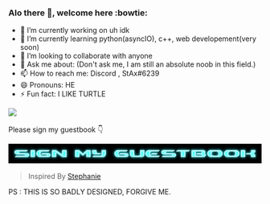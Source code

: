 ### Alo there 👋, welcome here :bowtie:
<!--
**wyhong3103/wyhong3103** is a ✨ _special_ ✨ repository because its `README.md` (this file) appears on your GitHub profile.

Here are some ideas to get you started:
-->
- 🔭 I’m currently working on uh idk
- 🌱 I’m currently learning python(asyncIO), c++, web developement(very soon)
- 👯 I’m looking to collaborate with anyone 
- 💬 Ask me about: (Don't ask me, I am still an absolute noob in this field.)
- 📫 How to reach me: Discord , StAx#6239
- 😄 Pronouns: HE
- ⚡ Fun fact: I LIKE TURTLE
<img src="https://media.giphy.com/media/lXiRoPt9Rkzt7yLYY/giphy.gif"/>


Please sign my guestbook
:point_down:

<a href="https://gist.github.com/wyhong3103/e804c37d33c220a8a373e7246440b499"><img src="https://raw.githubusercontent.com/wyhong3103/wyhong3103/main/guestbook2.gif"/></a>
> Inspired By [Stephanie](https://github.com/traumverloren)

PS : THIS IS SO BADLY DESIGNED, FORGIVE ME.

